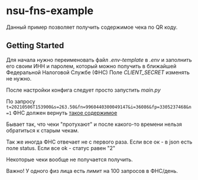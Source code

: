 # nsu-fns-example

Данный пример позволяет получить содержимое чека по QR коду.

## Getting Started
Для начала нужно переименовать файл *.env-template* в *.env*
и заполнить его своим ИНН и паролем, который можно получить в ближайшей Федеральной Налоговой Службе (ФНС)
Поле *CLIENT_SECRET* изменять не нужно.

После настройки конфига следует просто запустить *main.py*

По запросу `t=20210506T153900&s=263.50&fn=9960440300049147&i=36086&fp=3305237468&n=1`
ФНС должен вернуть [такое содержимое](bill.json)

Бывает так, что чеки "протухают" и после какого-то времени нельзя обратиться к старым чекам.

Так же иногда ФНС отвечает не с первого раза. Если все ок - в json есть поле status. Если все ok - статус равен "2"

Некоторые чеки вообще не получается получить.

Важно! У одного физ лица есть лимит на 100 запросов в ФНС/день.
